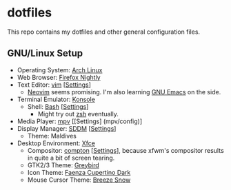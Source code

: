 # dotfiles

This repo contains my dotfiles and other general configuration files.

## GNU/Linux Setup

* Operating System: [Arch Linux](https://www.archlinux.org/)
* Web Browser: [Firefox Nightly](https://nightly.mozilla.org/)
* Text Editor: [vim](http://www.vim.org/) [[Settings](vim/)]
  * [Neovim](http://neovim.io/) seems promising. I'm also learning [GNU Emacs](https://gnu.org/software/emacs/) on the side.
* Terminal Emulator: [Konsole](https://userbase.kde.org/Konsole)
  * Shell: [Bash](https://gnu.org/software/bash/) [[Settings](bash/bashrc)]
    * Might try out [zsh](http://www.zsh.org/) eventually.
* Media Player: [mpv](http://mpv.io/) [[Settings] (mpv/config)]
* Display Manager: [SDDM](https://github.com/sddm) [[Settings](SDDM/sddm.conf)]
  * Theme: Maldives
* Desktop Environment: [Xfce](http://xfce.org/)
  * Compositor: [compton](https://github.com/chjj/compton) [[Settings](compton/config)], because xfwm's compositor results in quite a bit of screen tearing.
  * GTK2/3 Theme: [Greybird](http://shimmerproject.org/our-projects/greybird/)
  * Icon Theme: [Faenza Cupertino Dark](http://gnome-look.org/content/show.php/Faenza-Cupertino?content=129008)
  * Mouse Cursor Theme: [Breeze Snow](https://kver.wordpress.com/2015/01/09/curses-i-mean-cursors/)

